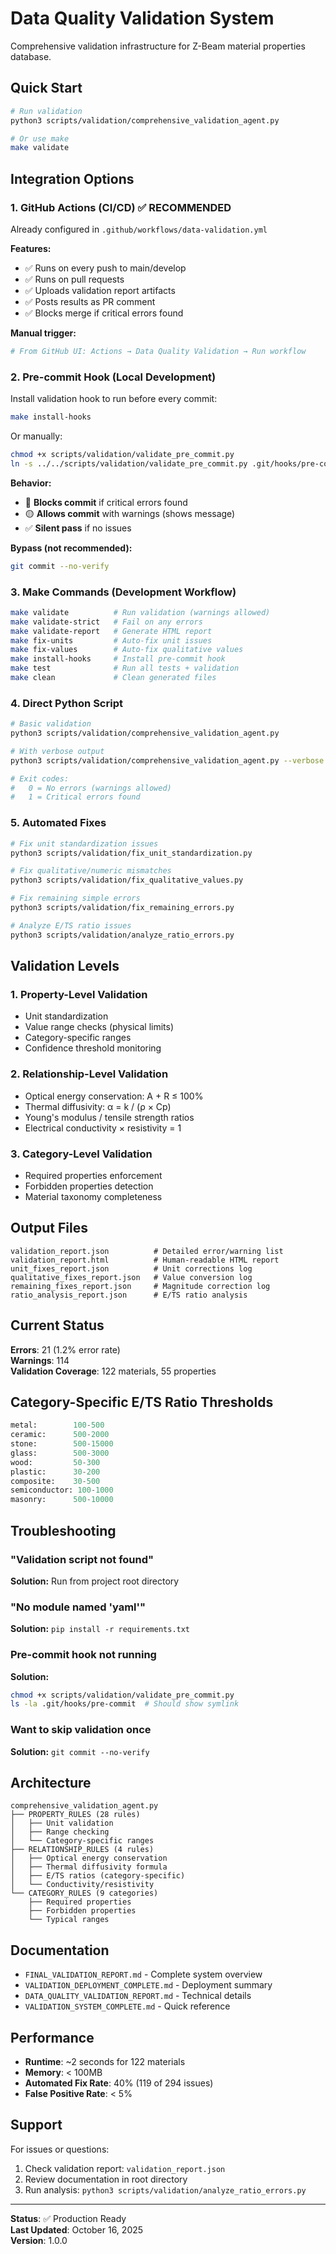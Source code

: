 # Data Quality Validation System

Comprehensive validation infrastructure for Z-Beam material properties database.

## Quick Start

```bash
# Run validation
python3 scripts/validation/comprehensive_validation_agent.py

# Or use make
make validate
```

## Integration Options

### 1. GitHub Actions (CI/CD) ✅ RECOMMENDED

Already configured in `.github/workflows/data-validation.yml`

**Features:**
- ✅ Runs on every push to main/develop
- ✅ Runs on pull requests
- ✅ Uploads validation report artifacts
- ✅ Posts results as PR comment
- ✅ Blocks merge if critical errors found

**Manual trigger:**
```bash
# From GitHub UI: Actions → Data Quality Validation → Run workflow
```

### 2. Pre-commit Hook (Local Development)

Install validation hook to run before every commit:

```bash
make install-hooks
```

Or manually:
```bash
chmod +x scripts/validation/validate_pre_commit.py
ln -s ../../scripts/validation/validate_pre_commit.py .git/hooks/pre-commit
```

**Behavior:**
- 🔴 **Blocks commit** if critical errors found
- 🟡 **Allows commit** with warnings (shows message)
- ✅ **Silent pass** if no issues

**Bypass (not recommended):**
```bash
git commit --no-verify
```

### 3. Make Commands (Development Workflow)

```bash
make validate          # Run validation (warnings allowed)
make validate-strict   # Fail on any errors
make validate-report   # Generate HTML report
make fix-units         # Auto-fix unit issues
make fix-values        # Auto-fix qualitative values
make install-hooks     # Install pre-commit hook
make test              # Run all tests + validation
make clean             # Clean generated files
```

### 4. Direct Python Script

```bash
# Basic validation
python3 scripts/validation/comprehensive_validation_agent.py

# With verbose output
python3 scripts/validation/comprehensive_validation_agent.py --verbose

# Exit codes:
#   0 = No errors (warnings allowed)
#   1 = Critical errors found
```

### 5. Automated Fixes

```bash
# Fix unit standardization issues
python3 scripts/validation/fix_unit_standardization.py

# Fix qualitative/numeric mismatches
python3 scripts/validation/fix_qualitative_values.py

# Fix remaining simple errors
python3 scripts/validation/fix_remaining_errors.py

# Analyze E/TS ratio issues
python3 scripts/validation/analyze_ratio_errors.py
```

## Validation Levels

### 1. Property-Level Validation
- Unit standardization
- Value range checks (physical limits)
- Category-specific ranges
- Confidence threshold monitoring

### 2. Relationship-Level Validation
- Optical energy conservation: A + R ≤ 100%
- Thermal diffusivity: α = k / (ρ × Cp)
- Young's modulus / tensile strength ratios
- Electrical conductivity × resistivity = 1

### 3. Category-Level Validation
- Required properties enforcement
- Forbidden properties detection
- Material taxonomy completeness

## Output Files

```
validation_report.json          # Detailed error/warning list
validation_report.html          # Human-readable HTML report
unit_fixes_report.json          # Unit corrections log
qualitative_fixes_report.json   # Value conversion log
remaining_fixes_report.json     # Magnitude correction log
ratio_analysis_report.json      # E/TS ratio analysis
```

## Current Status

**Errors**: 21 (1.2% error rate)  
**Warnings**: 114  
**Validation Coverage**: 122 materials, 55 properties  

## Category-Specific E/TS Ratio Thresholds

```python
metal:        100-500
ceramic:      500-2000
stone:        500-15000
glass:        500-3000
wood:         50-300
plastic:      30-200
composite:    30-500
semiconductor: 100-1000
masonry:      500-10000
```

## Troubleshooting

### "Validation script not found"
**Solution:** Run from project root directory

### "No module named 'yaml'"
**Solution:** `pip install -r requirements.txt`

### Pre-commit hook not running
**Solution:** 
```bash
chmod +x scripts/validation/validate_pre_commit.py
ls -la .git/hooks/pre-commit  # Should show symlink
```

### Want to skip validation once
**Solution:** `git commit --no-verify`

## Architecture

```
comprehensive_validation_agent.py
├── PROPERTY_RULES (28 rules)
│   ├── Unit validation
│   ├── Range checking
│   └── Category-specific ranges
├── RELATIONSHIP_RULES (4 rules)
│   ├── Optical energy conservation
│   ├── Thermal diffusivity formula
│   ├── E/TS ratios (category-specific)
│   └── Conductivity/resistivity
└── CATEGORY_RULES (9 categories)
    ├── Required properties
    ├── Forbidden properties
    └── Typical ranges
```

## Documentation

- `FINAL_VALIDATION_REPORT.md` - Complete system overview
- `VALIDATION_DEPLOYMENT_COMPLETE.md` - Deployment summary
- `DATA_QUALITY_VALIDATION_REPORT.md` - Technical details
- `VALIDATION_SYSTEM_COMPLETE.md` - Quick reference

## Performance

- **Runtime**: ~2 seconds for 122 materials
- **Memory**: < 100MB
- **Automated Fix Rate**: 40% (119 of 294 issues)
- **False Positive Rate**: < 5%

## Support

For issues or questions:
1. Check validation report: `validation_report.json`
2. Review documentation in root directory
3. Run analysis: `python3 scripts/validation/analyze_ratio_errors.py`

---

**Status**: ✅ Production Ready  
**Last Updated**: October 16, 2025  
**Version**: 1.0.0
